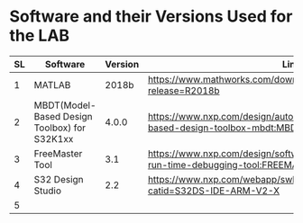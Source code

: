 # Software and their Versions Used for the LAB 


SL |Software  |  Version | Link Available |
---|--------|----------|---------------|
1|MATLAB   | 2018b    | https://www.mathworks.com/downloads/web_downloads/download_release?release=R2018b
2|MBDT(Model-Based Design Toolbox) for S32K1xx | 4.0.0 |https://www.nxp.com/design/automotive-software-and-tools/nxp-model-based-design-toolbox-mbdt:MBDT|
3|FreeMaster Tool| 3.1 | https://www.nxp.com/design/software/development-software/freemaster-run-time-debugging-tool:FREEMASTER?tid=vanFREEMASTER|
4| S32 Design Studio| 2.2 | https://www.nxp.com/webapp/swlicensing/sso/downloadSoftware.sp?catid=S32DS-IDE-ARM-V2-X|
5| 

 
